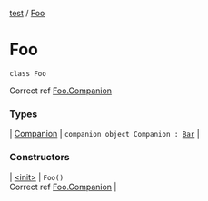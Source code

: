 [test](../../index.md) / [Foo](./index.md)

# Foo

`class Foo`

Correct ref [Foo.Companion](-companion.md)

### Types

| [Companion](-companion.md) | `companion object Companion : `[`Bar`](../-bar.md) |

### Constructors

| [&lt;init&gt;](-init-.md) | `Foo()`<br>Correct ref [Foo.Companion](-companion.md) |

